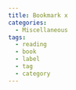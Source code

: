 ```yaml
---
title: Bookmark x
categories:
  - Miscellaneous
tags:
  - reading
  - book
  - label
  - tag
  - category
---
```

